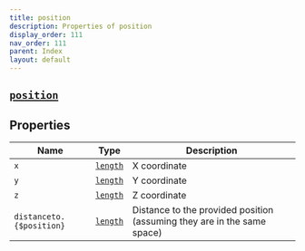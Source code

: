 ```yaml
---
title: position
description: Properties of position
display_order: 111
nav_order: 111
parent: Index
layout: default
---
```


##  [`position`](./position.html) 
## Properties
| Name | Type | Description |
|------|------|-------------|
| `x` | [`length`](./length.html) | X coordinate |
| `y` | [`length`](./length.html) | Y coordinate |
| `z` | [`length`](./length.html) | Z coordinate |
| `distanceto.{$position}` | [`length`](./length.html) | Distance to the provided position (assuming they are in the same space) |


